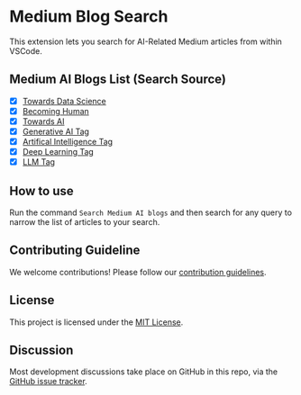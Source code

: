 # Medium Blog Search

This extension lets you search for AI-Related Medium articles from within VSCode. 

## Medium AI Blogs List (Search Source)

- [x] [Towards Data Science](https://medium.com/feed/@towardsdatascience)
- [x] [Becoming Human](https://becominghuman.ai/feed)
- [x] [Towards AI](https://medium.com/feed/@towardsai)
- [x] [Generative AI Tag](https://medium.com/feed/tag/generative-ai)
- [x] [Artifical Intelligence Tag](https://medium.com/feed/tag/artificial-intelligence)
- [x] [Deep Learning Tag](https://medium.com/feed/tag/deep-learning)
- [x] [LLM Tag](https://medium.com/feed/tag/llm)

## How to use
Run the command `Search Medium AI blogs` and then search for any query to narrow the list of articles to your search.

## Contributing Guideline
We welcome contributions! Please follow our [contribution guidelines](.github/CONTRIBUTING.md).

## License
This project is licensed under the [MIT License](https://opensource.org/license/mit).

## Discussion
Most development discussions take place on GitHub in this repo, via the [GitHub issue tracker](https://github.com/souyang/search-medium-ai-blog/issues).
